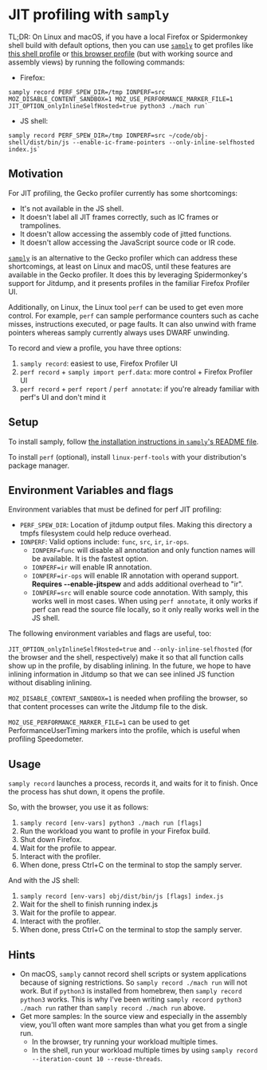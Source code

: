 # JIT profiling with `samply`

TL;DR: On Linux and macOS, if you have a local Firefox or Spidermonkey shell
build with default options, then you can use
[`samply`](https://github.com/mstange/samply) to get profiles like [this shell
profile](https://share.firefox.dev/3xMCwI7) or [this browser
profile](https://share.firefox.dev/4aRb4Hw) (but with working source and
assembly views) by running the following commands:

- Firefox:

```
samply record PERF_SPEW_DIR=/tmp IONPERF=src MOZ_DISABLE_CONTENT_SANDBOX=1 MOZ_USE_PERFORMANCE_MARKER_FILE=1 JIT_OPTION_onlyInlineSelfHosted=true python3 ./mach run`
```

- JS shell:

```
samply record PERF_SPEW_DIR=/tmp IONPERF=src ~/code/obj-shell/dist/bin/js --enable-ic-frame-pointers --only-inline-selfhosted index.js`
```

## Motivation

For JIT profiling, the Gecko profiler currently has some shortcomings:

 - It's not available in the JS shell.
 - It doesn't label all JIT frames correctly, such as IC frames or trampolines.
 - It doesn't allow accessing the assembly code of jitted functions.
 - It doesn't allow accessing the JavaScript source code or IR code.

[`samply`](https://github.com/mstange/samply) is an alternative to the Gecko
profiler which can address these shortcomings, at least on Linux and macOS,
until these features are available in the Gecko profiler. It does this by
leveraging Spidermonkey's support for Jitdump, and it presents profiles in the
familiar Firefox Profiler UI.

Additionally, on Linux, the Linux tool `perf` can be used to get even more
control. For example, `perf` can sample performance counters such as cache
misses, instructions executed, or page faults. It can also unwind with frame
pointers whereas samply currently always uses DWARF unwinding.

To record and view a profile, you have three options:

 1. `samply record`: easiest to use, Firefox Profiler UI
 2. `perf record` + `samply import perf.data`: more control + Firefox Profiler
    UI
 3. `perf record` + `perf report` / `perf annotate`: if you're already familiar
    with perf's UI and don't mind it

## Setup

To install samply, follow [the installation instructions in `samply`'s README
file](https://github.com/mstange/samply?tab=readme-ov-file#samply).

To install `perf` (optional), install `linux-perf-tools` with your distribution's
package manager.

## Environment Variables and flags

Environment variables that must be defined for perf JIT profiling:

- `PERF_SPEW_DIR`: Location of jitdump output files. Making this directory a tmpfs
filesystem could help reduce overhead.
- `IONPERF`: Valid options include: `func`, `src`, `ir`, `ir-ops`.
  - `IONPERF=func` will disable all annotation and only function names will be
  available. It is the fastest option.
  - `IONPERF=ir` will enable IR annotation.
  - `IONPERF=ir-ops` will enable IR annotation with operand support. **Requires
  --enable-jitspew** and adds additional overhead to "ir".
  - `IONPERF=src` will enable source code annotation. With samply, this works
  well in most cases. When using `perf annotate`, it only works if perf can read
  the source file locally, so it only really works well in the JS shell.

The following environment variables and flags are useful, too:

`JIT_OPTION_onlyInlineSelfHosted=true` and `--only-inline-selfhosted` (for the
browser and the shell, respectively) make it so that all function calls show up
in the profile, by disabling inlining. In the future, we hope to have inlining
information in Jitdump so that we can see inlined JS function without disabling
inlining.

`MOZ_DISABLE_CONTENT_SANDBOX=1` is needed when profiling the browser, so that
content processes can write the Jitdump file to the disk.

`MOZ_USE_PERFORMANCE_MARKER_FILE=1` can be used to get PerformanceUserTiming
markers into the profile, which is useful when profiling Speedometer.

## Usage

`samply record` launches a process, records it, and waits for it to finish. Once
the process has shut down, it opens the profile.

So, with the browser, you use it as follows:

 1. `samply record [env-vars] python3 ./mach run [flags]`
 2. Run the workload you want to profile in your Firefox build.
 3. Shut down Firefox.
 4. Wait for the profile to appear.
 5. Interact with the profiler.
 6. When done, press Ctrl+C on the terminal to stop the samply server.

And with the JS shell:

 1. `samply record [env-vars] obj/dist/bin/js [flags] index.js`
 2. Wait for the shell to finish running index.js
 3. Wait for the profile to appear.
 5. Interact with the profiler.
 6. When done, press Ctrl+C on the terminal to stop the samply server.

## Hints

 - On macOS, `samply` cannot record shell scripts or system applications because
 of signing restrictions. So `samply record ./mach run` will not work. But if
 `python3` is installed from homebrew, then `samply record python3` works. This is
 why I've been writing `samply record python3 ./mach run` rather than `samply
 record ./mach run` above.
 - Get more samples: In the source view and especially in the assembly view,
    you'll often want more samples than what you get from a single run.
    - In the browser, try running your workload multiple times.
    - In the shell, run your workload multiple times by using `samply record
    --iteration-count 10 --reuse-threads`.
